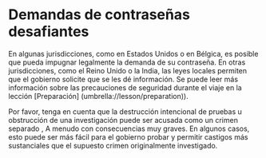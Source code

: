 [Title]: # (Demandas de contraseñas desafiantes)
[Difficulty]: # (Experto)
[Order]: # (11)

# Demandas de contraseñas desafiantes

En algunas jurisdicciones, como en Estados Unidos o en Bélgica, es posible que pueda impugnar legalmente la demanda de su contraseña. En otras jurisdicciones, como el Reino Unido o la India, las leyes locales permiten que el gobierno solicite que se les dé información. Se puede leer más información sobre las precauciones de seguridad durante el viaje en la lección [Preparación] (umbrella://lesson/preparation)). 

Por favor, tenga en cuenta que la destrucción intencional de pruebas u obstrucción de una investigación puede ser acusada como un crimen separado , A menudo con consecuencias muy graves. En algunos casos, esto puede ser más fácil para el gobierno probar y permitir castigos más sustanciales que el supuesto crimen originalmente investigado.
